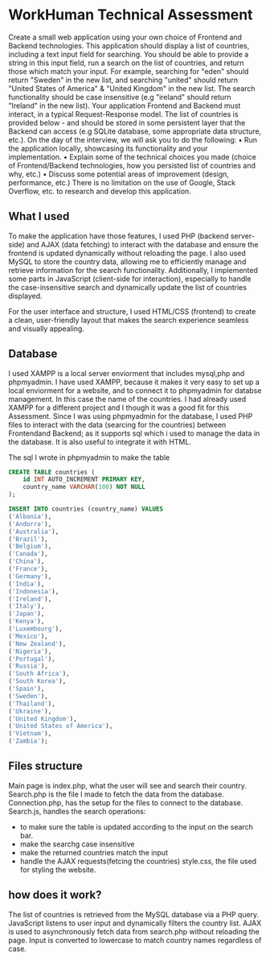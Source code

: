 # WorkHuman Technical Assessment
Create a small web application using your own choice of Frontend and
Backend technologies.
This application should display a list of countries, including a text input field for searching. You should be able to provide a string in this input field, run a search on the list of countries, and return those which match your input. 
For example, searching for "eden" should return "Sweden" in the new list, and searching "united" should return "United States of America" & "United Kingdom" in the new list. The search functionality should be case insensitive (e.g "ireland" should return "Ireland" in the new list).
Your application Frontend and Backend must interact, in a typical Request-Response model.
The list of countries is provided below - and should be stored in some persistent layer that the Backend can access (e.g SQLite database, some appropriate data structure, etc.).
On the day of the interview, we will ask you to do the following:
    • Run the application locally, showcasing its functionality and your implementation.
    • Explain some of the technical choices you made (choice of Frontend/Backend technologies, how you persisted list of countries and why, etc.)
    • Discuss some potential areas of improvement (design, performance, etc.)
There is no limitation on the use of Google, Stack Overflow, etc. to research and develop this application.
## What I used
To make the application have those features, I used PHP (backend server-side) and AJAX (data fetching) to interact with the database and ensure the frontend is updated dynamically without reloading the page. I also used MySQL to store the country data, allowing me to efficiently manage and retrieve information for the search functionality. Additionally, I implemented some parts in JavaScript (client-side for interaction), especially to handle the case-insensitive search and dynamically update the list of countries displayed.

For the user interface and structure, I used HTML/CSS (frontend) to create a clean, user-friendly layout that makes the search experience seamless and visually appealing.


## Database

I used XAMPP is a local server enviorment that includes mysql,php and phpmyadmin. I have used XAMPP, because it makes it very easy to set up a local enviorment for a website, and to connect it to phpmyadmin for databse management. In this case the name of the countries.
I had already used XAMPP for a different project and I though it was a good fit for this Assessment. Since I was using phpmyadmin for the database, I used PHP files to interact with the data (searcing for the countries) between Frontendand Backend; as it supports sql which i used to manage the data in the database. It is also useful to integrate it with HTML.

The sql I wrote in phpmyadmin to make the table 
```sql
CREATE TABLE countries (
    id INT AUTO_INCREMENT PRIMARY KEY,
    country_name VARCHAR(100) NOT NULL
);

INSERT INTO countries (country_name) VALUES
('Albania'),
('Andorra'),
('Australia'),
('Brazil'),
('Belgium'),
('Canada'),
('China'),
('France'),
('Germany'),
('India'),
('Indonesia'),
('Ireland'),
('Italy'),
('Japan'),
('Kenya'),
('Luxembourg'),
('Mexico'),
('New Zealand'),
('Nigeria'),
('Portugal'),
('Russia'),
('South Africa'),
('South Korea'),
('Spain'),
('Sweden'),
('Thailand'),
('Ukraine'),
('United Kingdom'),
('United States of America'),
('Vietnam'),
('Zambia');
```

## Files structure
Main page is index.php, what the user will see and search their country. 
Search.php is the file I made to fetch the data from the database. 
Connection.php, has the setup for the files to connect to the database. 
Search.js, handles the search operations:
-   to make sure the table is updated according to the input on the search bar.
-   make the searchg case insensitive
-   make the returned countries  match the input 
-   handle the AJAX requests(fetcing the countries)
style.css, the file used for styling the website.

## how does it work?
The list of countries is retrieved from the MySQL database via a PHP query. JavaScript listens to user input and dynamically filters the country list. AJAX is used to asynchronously fetch data from search.php without reloading the page. Input is converted to lowercase to match country names regardless of case.
